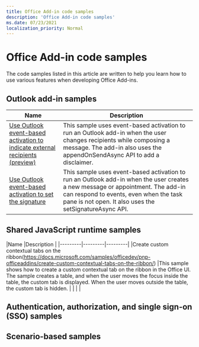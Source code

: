 ```yaml
---
title: Office Add-in code samples
description: 'Office Add-in code samples'
ms.date: 07/23/2021
localization_priority: Normal
---
```


# Office Add-in code samples

The code samples listed in this article are written to help you learn how to use various features when developing Office Add-ins.


## Outlook add-in samples

|Name  |Description  |
|---------|---------|
| [Use Outlook event-based activation to indicate external recipients (preview)](samples/officedev/pnp-officeaddins/use-outlook-event-based-activation-to-tag-external-recipients-preview/?branch=master)    |  This sample uses event-based activation to run an Outlook add-in when the user changes recipients while composing a message. The add-in also uses the appendOnSendAsync API to add a disclaimer.       |        
|[Use Outlook event-based activation to set the signature](samples/officedev/pnp-officeaddins/use-outlook-event-based-activation-to-set-the-signature-preview/?branch=master)     | This sample uses event-based activation to run an Outlook add-in when the user creates a new message or appointment. The add-in can respond to events, even when the task pane is not open. It also uses the setSignatureAsync API.        | 

## Shared JavaScript runtime samples

|Name  |Description  |
|---------|---------|---------|
|Create custom contextual tabs on the ribbon(https://docs.microsoft.com/samples/officedev/pnp-officeaddins/create-custom-contextual-tabs-on-the-ribbon/)  |This sample shows how to create a custom contextual tab on the ribbon in the Office UI. The sample creates a table, and when the user moves the focus inside the table, the custom tab is displayed. When the user moves outside the table, the custom tab is hidden. | 
| | | 


## Authentication, authorization, and single sign-on (SSO) samples

## Scenario-based samples

